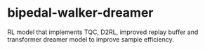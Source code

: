 # bipedal-walker-dreamer
RL model that implements TQC, D2RL, improved replay buffer and transformer dreamer model to improve sample efficiency.

